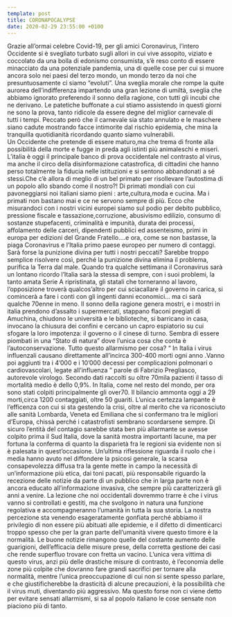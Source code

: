 ```yaml
---
template: post
title: CORONAPOCALYPSE
date: 2020-02-29 23:55:00 +0100
---
```

Grazie all’ormai celebre Covid-19, per gli amici Coronavirus, l’intero Occidente si è svegliato turbato sugli allori in cui vive assopito, viziato e coccolato da una bolla di edonismo consumista, s’è reso conto di essere  minacciato da una potenziale pandemia, una di quelle cose per cui si muore ancora solo nei paesi del terzo mondo, un mondo terzo da noi che presuntuosamente ci siamo “evoluti”. Una sveglia morale che rompe la quite aurorea dell’indifferenza impartendo una gran lezione di umiltà, sveglia che abbiamo ignorato preferendo il sonno della ragione, con tutti gli incubi che ne derivano. Le patetiche buffonate a cui stiamo assistendo in questi giorni ne sono la prova, tanto ridicole da essere degne del miglior carnevale di tutti i tempi. Peccato però che il carnevale sia stato annulato e le maschere siano cadute mostrando facce intimorite dal rischio epidemia, che mina la tranquilla quotidianità ricordando quanto siamo vulnerabili.                                                         
Un Occidente che pretende di essere maturo,ma che trema di fronte alla possibilità della morte e fugge in preda agli istinti più animaleschi e miseri. 
L’italia è oggi il principale banco di prova occidentale nel contrasto al virus, ma anche il circo della disinformazione catastrofica, di cittadini che hanno perso totalmente la fiducia nelle istituzioni e si sentono abbandonati a sé stessi.Che c’è allora di meglio di un bel primato per risollevare l’autostima di un popolo allo sbando come il nostro?!
Di primati mondiali con cui pavoneggiarsi noi italiani siamo pieni : arte,cultura,moda e cucina. Ma i primati non bastano mai e ce ne servono sempre di più. Ecco che misurandoci con i nostri vicini europei siamo sul podio per debito pubblico, pressione fiscale e tassazione,corruzione, abusivismo edilizio, consumo di sostanze stupefacenti, criminalità e impunità, durata dei processi, affolamento delle carceri, dipendenti pubblici ed assenteismo, primi in europa per edizioni del Grande Fratello....e ora, come se non bastasse, la piaga Coronavirus e l’Italia primo paese europeo per numero di contaggi. Sarà forse la punizione divina per tutti i nostri peccati? Sarebbe troppo semplice risolvere così, perché la punizione divina elimina il problema, purifica la Terra dal male. Quando tra qualche settimana il Coronavirus sarà un lontano ricordo l’Italia sarà la stessa di sempre, con i suoi problemi, la tanto amata Serie A ripristinata, gli statali che torneranno al lavoro, l’opposizione troverà qualcos’altro per cui sciacallare il governo in carica, si comincerà a fare i conti con gli ingenti danni economici... ma ci sarà qualche 70enne in meno. 
Il sonno della ragione genera mostri, e i mostri in italia prendono d’assalto i supermercati, stappano flaconi pregiati di Amuchina, chiudono le università e le biblioteche, si barricano in casa, invocano la chiusura dei confini e cercano un capro espiatorio su cui sfogare la loro impotenza: il governo o il cinese di turno.  Sembra di essere piombati in una “Stato di natura” dove l’unica cosa che conta è l’autoconservazione.
Tutto questo allarmismo per cosa? “ In Italia i virus influenzali causano direttamente all’incirca 300-400 morti ogni anno .Vanno poi aggiunti tra i 4’000 e i 10’000 decessi per complicazioni polmonari o cardiovascolari, legate all’influenza ” parole di Fabrizio Pregliasco, autorevole virologo. Secondo dati raccolti su oltre 70mila pazienti il tasso di mortalità medio è dello 0,9%. In Italia, come nel resto del mondo, per ora sono stati colpiti principalmente gli over70. Il bilancio ammonta oggi a 29 morti,circa 1200 contaggiati, oltre 50 guariti. L’unica certezza lampante è l’efficenza con cui si sta gestendo la crisi, oltre al merito che va riconosciuto alle sanità Lombarda, Veneta ed  Emiliana che si confermano tra le migliori d’Europa, chissà perché i catastrofisti sembrano scordarsene sempre. Di sicuro l’entità del contagio sarebbe stata ben più allarmante se avesse colpito prima il Sud Italia, dove la sanità mostra importanti lacune, ma per fortuna la conferma di quanto la disparietà fra le regioni sia evidente non si è palesata in quest’occasione. 
Un’ultima riflessione riguarda il ruolo che i media hanno avuto nel diffondere la psicosi generale, la scarsa consapevolezza diffusa tra la gente mette in campo la necessità di un’informazione più etica, dai toni pacati, più responsabile riguardo la recezione delle notizie da parte di un pubblico che in larga parte non è ancora educato all’informazione invasiva, che sempre più caratterizzerà gli anni a venire.
La lezione che noi occidentali dovremmo trarre è che i virus vanno si controllati e gestiti, ma che svolgono in natura una funzione regolativa e accompagneranno l’umanità in tutta la sua storia. La nostra percezione sta venendo esageratamente gonfiata perché abbiamo il privilegio di non essere più abituati alle epidemie, e il difetto di dimenticarci troppo spesso che per la gran parte dell’umanità vivere questo timore è la normalità. Le buone notizie rimangono quelle del costante aumento delle guarigioni, dell’efficacia delle misure prese, della corretta gestione dei casi che rende superfluo trovare con fretta un vacino.                                          L’unica vera vittima di questo virus, anzi più delle drastiche misure di contrasto, è l’economia delle zone più colpite che dovranno fare grandi sacrifici per tornare alla normalità, mentre l’unica preoccupazione di cui non si sente spesso parlare, e che giustificherebbe la drasticità di alcune precauzioni, è la possibilità che il virus muti, diventando più aggressivo. Ma questo forse non ci viene detto per evitare sensati allarmismi, si sa al popolo italiano le cose sensate non piaciono più di tanto.

